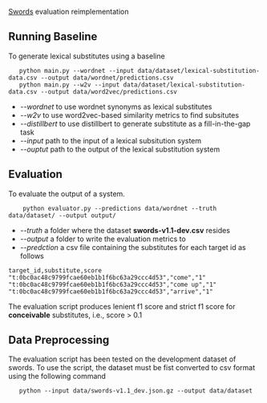 [Swords](https://github.com/p-lambda/swords#evaluating-new-lexical-substitution-methods-on-swords) evaluation reimplementation
## Running Baseline
To generate lexical substitutes using a baseline
```
   python main.py --wordnet --input data/dataset/lexical-substitution-data.csv --output data/wordnet/predictions.csv
   python main.py --w2v --input data/dataset/lexical-substitution-data.csv --output data/word2vec/predictions.csv
```
   * *--wordnet*       to use wordnet synonyms as lexical substitutes
   * *--w2v*           to use word2vec-based similarity metrics to find subsitutes
   * *--distillbert*   to use distillbert to generate substitute as a fill-in-the-gap task
   * *--input*         path to the input of a lexical subsitution system 
   * *--ouptut*        path to the output of the lexical substitution system  

## Evaluation
 To evaluate the output of a system. 
   
```
    python evaluator.py --predictions data/wordnet --truth data/dataset/ --output output/
``` 
* *--truth* a folder where the dataset **swords-v1.1-dev.csv** resides
* *--output* a folder to write the evaluation metrics to 
* *--predction* a csv file containing the substitutes for each target id as follows

```
target_id,substitute,score
"t:0bc0ac48c9799fcae60eb1b1f6bc63a29ccc4d53","come","1"
"t:0bc0ac48c9799fcae60eb1b1f6bc63a29ccc4d53","come up","1"
"t:0bc0ac48c9799fcae60eb1b1f6bc63a29ccc4d53","arrive","1"

```
The evaluation script produces lenient f1 score and strict f1 score for **conceivable** substitutes, i.e., score > 0.1

## Data Preprocessing
The evaluation script has been tested on the development dataset of swords. To use the script, the dataset must be 
fist converted to csv format using the following command

```
   python --input data/swords-v1.1_dev.json.gz --output data/dataset 
```


